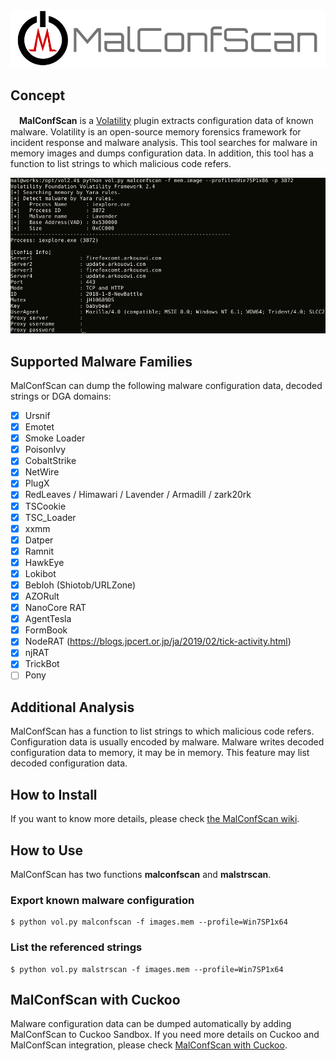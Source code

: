 <div align="center"><img src="images/title.svg" width="800"></div>

## Concept
 　**MalConfScan** is a [Volatility](https://github.com/volatilityfoundation/volatility) plugin extracts configuration data of known malware. Volatility is an open-source memory forensics framework for incident response and malware analysis. This tool searches for malware in memory images and dumps configuration data. In addition, this tool has a function to list strings to which malicious code refers.  

  ![MalConfScan sample](images/sample1.png)  

## Supported Malware Families
  MalConfScan can dump the following malware configuration data, decoded strings or DGA domains:

  - [x] Ursnif  
  - [x] Emotet  
  - [x] Smoke Loader    
  - [x] PoisonIvy
  - [x] CobaltStrike
  - [x] NetWire
  - [x] PlugX
  - [x] RedLeaves / Himawari / Lavender / Armadill / zark20rk
  - [x] TSCookie
  - [x] TSC_Loader
  - [x] xxmm  
  - [x] Datper  
  - [x] Ramnit  
  - [x] HawkEye  
  - [x] Lokibot
  - [x] Bebloh (Shiotob/URLZone)
  - [x] AZORult
  - [x] NanoCore RAT
  - [x] AgentTesla   
  - [x] FormBook
  - [x] NodeRAT (https://blogs.jpcert.or.jp/ja/2019/02/tick-activity.html)
  - [x] njRAT
  - [x] TrickBot
  - [ ] Pony

## Additional Analysis
  MalConfScan has a function to list strings to which malicious code refers. Configuration data is usually encoded by malware. Malware writes decoded configuration data to memory, it may be in memory. This feature may list decoded configuration data.  

## How to Install
  If you want to know more details, please check [the MalConfScan wiki](https://github.com/JPCERTCC/MalConfScan/wiki).

## How to Use
 MalConfScan has two functions **malconfscan** and **malstrscan**.

### Export known malware configuration
```
$ python vol.py malconfscan -f images.mem --profile=Win7SP1x64
```

### List the referenced strings
```
$ python vol.py malstrscan -f images.mem --profile=Win7SP1x64
```

## MalConfScan with Cuckoo
  Malware configuration data can be dumped automatically by adding MalConfScan to Cuckoo Sandbox. If you need more details on Cuckoo and MalConfScan integration, please check [MalConfScan with Cuckoo](https://github.com/JPCERTCC/MalConfScan-with-Cuckoo).
